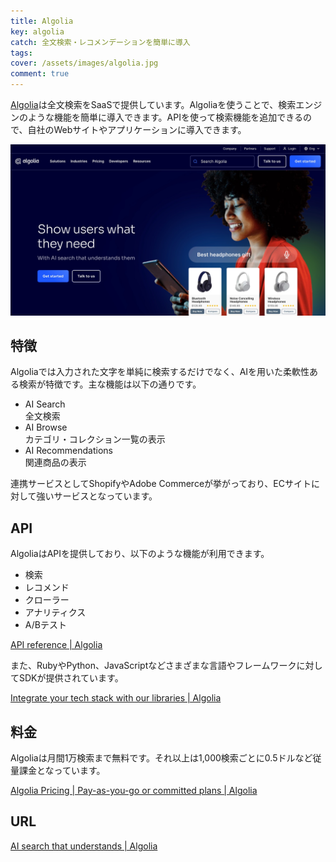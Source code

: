 ```yaml
---
title: Algolia
key: algolia
catch: 全文検索・レコメンデーションを簡単に導入
tags:
cover: /assets/images/algolia.jpg
comment: true
---
```


[Algolia](https://www.algolia.com/)は全文検索をSaaSで提供しています。Algoliaを使うことで、検索エンジンのような機能を簡単に導入できます。APIを使って検索機能を追加できるので、自社のWebサイトやアプリケーションに導入できます。

[![AlgoliaのWebサイト](/assets/images/algolia.jpg)](https://www.algolia.com/)

<!--more-->

## 特徴

Algoliaでは入力された文字を単純に検索するだけでなく、AIを用いた柔軟性ある検索が特徴です。主な機能は以下の通りです。

- AI Search  
全文検索
- AI Browse  
カテゴリ・コレクション一覧の表示
- AI Recommendations  
関連商品の表示

連携サービスとしてShopifyやAdobe Commerceが挙がっており、ECサイトに対して強いサービスとなっています。

## API

AlgoliaはAPIを提供しており、以下のような機能が利用できます。

- 検索
- レコメンド
- クローラー
- アナリティクス
- A/Bテスト

[API reference | Algolia](https://www.algolia.com/doc/api-reference/rest-api/)

また、RubyやPython、JavaScriptなどさまざまな言語やフレームワークに対してSDKが提供されています。

[Integrate your tech stack with our libraries | Algolia](https://www.algolia.com/developers/)

## 料金

Algoliaは月間1万検索まで無料です。それ以上は1,000検索ごとに0.5ドルなど従量課金となっています。

[Algolia Pricing | Pay-as-you-go or committed plans | Algolia](https://www.algolia.com/pricing/)

## URL

[AI search that understands | Algolia](https://www.algolia.com/)
